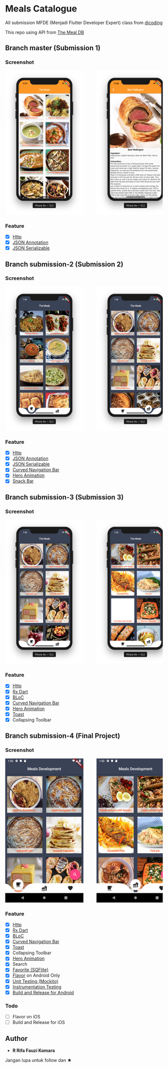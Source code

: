 # Meals Catalogue

All submission MFDE (Menjadi Flutter Developer Expert) class from <a href="https://www.dicoding.com/academies/110/">dicoding</a> 

This repo using API from <a href="https://www.themealdb.com/api.php">The Meal DB</a>

## Branch master (Submission 1)
### Screenshot

<pre>
<img src="screenshot/sub1/1.png" width="250" height="460">     <img src="screenshot/sub1/2.png" width="250" height="460">
</pre>

### Feature

* [x] <a href="https://pub.dev/packages/http">Http</a>
* [x] <a href="https://pub.dev/packages/json_annotation">JSON Annotation</a>
* [x] <a href="https://pub.dev/packages/json_serializable">JSON Serializable</a>

## Branch submission-2 (Submission 2)
### Screenshot

<pre>
<img src="screenshot/sub2/1.png" width="250" height="460">     <img src="screenshot/sub2/2.png" width="250" height="460">     <img src="screenshot/sub2/3.png" width="250" height="460">
</pre>

### Feature

* [x] <a href="https://pub.dev/packages/http">Http</a>
* [x] <a href="https://pub.dev/packages/json_annotation">JSON Annotation</a>
* [x] <a href="https://pub.dev/packages/json_serializable">JSON Serializable</a>
* [x] <a href="https://pub.dev/packages/curved_navigation_bar">Curved Navigation Bar</a>
* [x] <a href="https://flutter.dev/docs/development/ui/animations/hero-animations">Hero Animation</a>
* [x] <a href="https://flutter.dev/docs/cookbook/design/snackbars">Snack Bar</a>

## Branch submission-3 (Submission 3)
### Screenshot

<pre>
<img src="screenshot/sub3/1.png" width="250" height="460">     <img src="screenshot/sub3/2.png" width="250" height="460">     <img src="screenshot/sub3/3.png" width="250" height="460">
</pre>

### Feature

* [x] <a href="https://pub.dev/packages/http">Http</a>
* [x] <a href="https://pub.dev/packages/rxdart">Rx Dart</a>
* [x] <a href="https://medium.com/flutterpub/effective-bloc-pattern-45c36d76d5fe">BLoC</a>
* [x] <a href="https://pub.dev/packages/curved_navigation_bar">Curved Navigation Bar</a>
* [x] <a href="https://flutter.dev/docs/development/ui/animations/hero-animations">Hero Animation</a>
* [x] <a href="https://pub.dev/packages/toast">Toast</a>
* [x] Collapsing Toolbar

## Branch submission-4 (Final Project)
### Screenshot

<pre>
<img src="screenshot/final/1.png" width="250" height="460">     <img src="screenshot/final/2.png" width="250" height="460">     <img src="screenshot/final/3.png" width="250" height="460">     <img src="screenshot/final/4.png" width="250" height="460">     <img src="screenshot/final/5.png" width="250" height="460">     <img src="screenshot/final/6.png" width="250" height="460">
</pre>

### Feature

* [x] <a href="https://pub.dev/packages/http">Http</a>
* [x] <a href="https://pub.dev/packages/rxdart">Rx Dart</a>
* [x] <a href="https://medium.com/flutterpub/effective-bloc-pattern-45c36d76d5fe">BLoC</a>
* [x] <a href="https://pub.dev/packages/curved_navigation_bar">Curved Navigation Bar</a>
* [x] <a href="https://pub.dev/packages/toast">Toast</a>
* [x] Collapsing Toolbar
* [x] <a href="https://flutter.dev/docs/development/ui/animations/hero-animations">Hero Animation</a>
* [x] Search
* [x] <a href="https://pub.dev/packages/sqflite">Favorite (SQFlite)</a>
* [x] <a href="https://flutter.dev/docs/deployment/flavors">Flavor</a> on Android Only
* [x] <a href="https://flutter.dev/docs/cookbook/testing/unit/mocking">Unit Testing (Mockito)</a>
* [x] <a href="https://flutter.dev/docs/cookbook/testing/integration/introductionIntegration">Instrumentation Testing</a>
* [x] <a href="https://flutter.dev/docs/deployment/android">Build and Release for Android</a>

### Todo

* [ ] Flavor on iOS
* [ ] Build and Release for iOS

## Author

* **R Rifa Fauzi Komara**

Jangan lupa untuk follow dan ★
